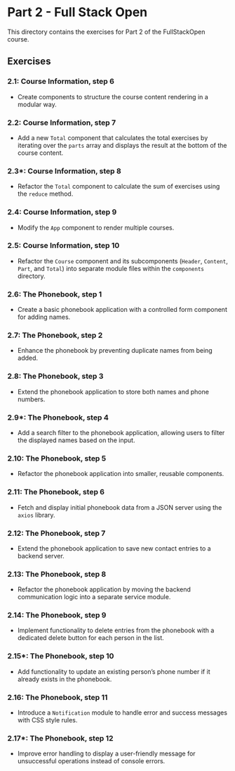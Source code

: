 # Part 2 - Full Stack Open

This directory contains the exercises for Part 2 of the FullStackOpen course.

## Exercises

### 2.1: Course Information, step 6
- Create components to structure the course content rendering in a modular way.

### 2.2: Course Information, step 7
- Add a new `Total` component that calculates the total exercises by iterating over the `parts` array and displays the result at the bottom of the course content.

### 2.3\*: Course Information, step 8
- Refactor the `Total` component to calculate the sum of exercises using the `reduce` method.

### 2.4: Course Information, step 9
- Modify the `App` component to render multiple courses.

### 2.5: Course Information, step 10
- Refactor the `Course` component and its subcomponents (`Header`, `Content`, `Part`, and `Total`) into separate module files within the `components` directory.

### 2.6: The Phonebook, step 1
- Create a basic phonebook application with a controlled form component for adding names.

### 2.7: The Phonebook, step 2
- Enhance the phonebook by preventing duplicate names from being added.

### 2.8: The Phonebook, step 3
- Extend the phonebook application to store both names and phone numbers.

### 2.9\*: The Phonebook, step 4
- Add a search filter to the phonebook application, allowing users to filter the displayed names based on the input.

### 2.10: The Phonebook, step 5
- Refactor the phonebook application into smaller, reusable components.

### 2.11: The Phonebook, step 6
- Fetch and display initial phonebook data from a JSON server using the `axios` library.

### 2.12: The Phonebook, step 7
- Extend the phonebook application to save new contact entries to a backend server.

### 2.13: The Phonebook, step 8
- Refactor the phonebook application by moving the backend communication logic into a separate service module.

### 2.14: The Phonebook, step 9
- Implement functionality to delete entries from the phonebook with a dedicated delete button for each person in the list.

### 2.15\*: The Phonebook, step 10
- Add functionality to update an existing person’s phone number if it already exists in the phonebook.

### 2.16: The Phonebook, step 11
- Introduce a `Notification` module to handle error and success messages with CSS style rules.

### 2.17\*: The Phonebook, step 12
- Improve error handling to display a user-friendly message for unsuccessful operations instead of console errors.